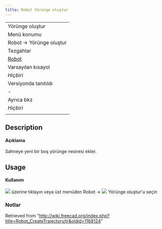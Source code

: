 ```yaml
---
title: Robot Yörünge oluştur
---
```

|  |
| --- |
| Yörünge oluştur |
| Menü konumu |
| Robot → Yörünge oluştur |
| Tezgahlar |
| [Robot](/Robot_Workbench/tr "Robot Workbench/tr") |
| Varsayılan kısayol |
| *Hiçbiri* |
| Versiyonda tanıtıldı |
| - |
| Ayrıca bkz |
| *Hiçbiri* |
|  |

## Description

#### Açıklama

Sahneye yeni bir boş yörünge nesnesi ekler.

## Usage

#### Kullanım

![](/images/Robot_CreateTrajectory.png) üzerine tıklayın veya üst menüden  Robot →  ![](/images/Robot_CreateTrajectory.png) Yörünge oluştur'u seçin

### Notlar

Retrieved from "<http://wiki.freecad.org/index.php?title=Robot_CreateTrajectory/tr&oldid=1168124>"